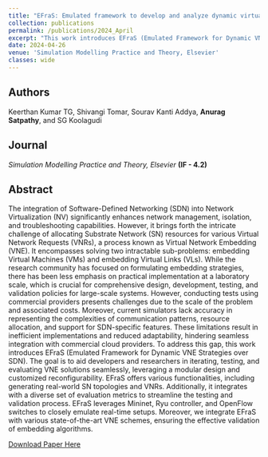 ```yaml
---
title: "EFraS: Emulated framework to develop and analyze dynamic virtual network embedding strategies over SDN infrastructure"
collection: publications
permalink: /publications/2024_April
excerpt: "This work introduces EFraS (Emulated Framework for Dynamic VNE Strategies over SDN) with the goal of aiding the developers and researchers in iterating, testing, and evaluating VNE solutions seamlessly, leveraging a modular design and customized reconfigurability. "
date: 2024-04-26
venue: 'Simulation Modelling Practice and Theory, Elsevier'
classes: wide
---
```

## Authors
Keerthan Kumar TG, Shivangi Tomar, Sourav Kanti Addya, **Anurag Satpathy**, and SG Koolagudi

## Journal
*Simulation Modelling Practice and Theory, Elsevier* **(IF - 4.2)**

## Abstract
The integration of Software-Defined Networking (SDN) into Network Virtualization (NV) significantly enhances network management, isolation, and troubleshooting capabilities. However, it brings forth the intricate challenge of allocating Substrate Network (SN) resources for various Virtual Network Requests (VNRs), a process known as Virtual Network Embedding (VNE). It encompasses solving two intractable sub-problems: embedding Virtual Machines (VMs) and embedding Virtual Links (VLs). While the research community has focused on formulating embedding strategies, there has been less emphasis on practical implementation at a laboratory scale, which is crucial for comprehensive design, development, testing, and validation policies for large-scale systems. However, conducting tests using commercial providers presents challenges due to the scale of the problem and associated costs. Moreover, current simulators lack accuracy in representing the complexities of communication patterns, resource allocation, and support for SDN-specific features. These limitations result in inefficient implementations and reduced adaptability, hindering seamless integration with commercial cloud providers. To address this gap, this work introduces EFraS (Emulated Framework for Dynamic VNE Strategies over SDN). The goal is to aid developers and researchers in iterating, testing, and evaluating VNE solutions seamlessly, leveraging a modular design and customized reconfigurability. EFraS offers various functionalities, including generating real-world SN topologies and VNRs. Additionally, it integrates with a diverse set of evaluation metrics to streamline the testing and validation process. EFraS leverages Mininet, Ryu controller, and OpenFlow switches to closely emulate real-time setups. Moreover, we integrate EFraS with various state-of-the-art VNE schemes, ensuring the effective validation of embedding algorithms.

[Download Paper Here](https://www.sciencedirect.com/science/article/abs/pii/S1569190X24000662)
